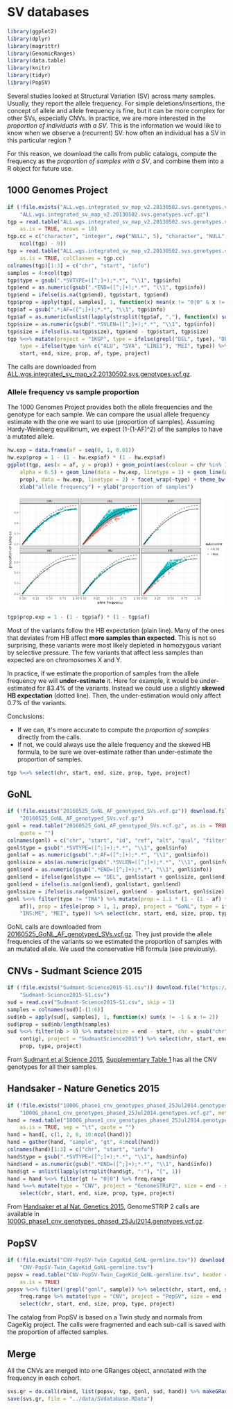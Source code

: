 SV databases
============

``` r
library(ggplot2)
library(dplyr)
library(magrittr)
library(GenomicRanges)
library(data.table)
library(knitr)
library(tidyr)
library(PopSV)
```

Several studies looked at Structural Variation (SV) across many samples. Usually, they report the allele frequency. For simple deletions/insertions, the concept of allele and allele frequency is fine, but it can be more complex for other SVs, especially CNVs. In practice, we are more interested in the *proportion of individuals with a SV*. This is the information we would like to know when we observe a (recurrent) SV: how often an individual has a SV in this particular region ?

For this reason, we download the calls from public catalogs, compute the frequency as the *proportion of samples with a SV*, and combine them into a R object for future use.

1000 Genomes Project
--------------------

``` r
if (!file.exists("ALL.wgs.integrated_sv_map_v2.20130502.svs.genotypes.vcf.gz")) download.file("ftp://ftp.1000genomes.ebi.ac.uk/vol1/ftp/phase3/integrated_sv_map/ALL.wgs.integrated_sv_map_v2.20130502.svs.genotypes.vcf.gz", 
    "ALL.wgs.integrated_sv_map_v2.20130502.svs.genotypes.vcf.gz")
tgp = read.table("ALL.wgs.integrated_sv_map_v2.20130502.svs.genotypes.vcf.gz", 
    as.is = TRUE, nrows = 10)
tgp.cc = c("character", "integer", rep("NULL", 5), "character", "NULL", rep("character", 
    ncol(tgp) - 9))
tgp = read.table("ALL.wgs.integrated_sv_map_v2.20130502.svs.genotypes.vcf.gz", 
    as.is = TRUE, colClasses = tgp.cc)
colnames(tgp)[1:3] = c("chr", "start", "info")
samples = 4:ncol(tgp)
tgp$type = gsub(".*SVTYPE=([^;]+);*.*", "\\1", tgp$info)
tgp$end = as.numeric(gsub(".*END=([^;]+);*.*", "\\1", tgp$info))
tgp$end = ifelse(is.na(tgp$end), tgp$start, tgp$end)
tgp$prop = apply(tgp[, samples], 1, function(x) mean(x != "0|0" & x != "0"))
tgp$af = gsub(".*;AF=([^;]+);*.*", "\\1", tgp$info)
tgp$af = as.numeric(unlist(lapply(strsplit(tgp$af, ","), function(x) sum(as.numeric(x)))))
tgp$size = as.numeric(gsub(".*SVLEN=([^;]+);*.*", "\\1", tgp$info))
tgp$size = ifelse(is.na(tgp$size), tgp$end - tgp$start, tgp$size)
tgp %<>% mutate(project = "1KGP", type = ifelse(grepl("DEL", type), "DEL", type), 
    type = ifelse(type %in% c("ALU", "SVA", "LINE1"), "MEI", type)) %>% select(chr, 
    start, end, size, prop, af, type, project)
```

The calls are downloaded from [ALL.wgs.integrated\_sv\_map\_v2.20130502.svs.genotypes.vcf.gz](ftp://ftp.1000genomes.ebi.ac.uk/vol1/ftp/phase3/integrated_sv_map/ALL.wgs.integrated_sv_map_v2.20130502.svs.genotypes.vcf.gz).

### Allele frequency vs sample proportion

The 1000 Genomes Project provides both the allele frequencies and the genotype for each sample. We can compare the usual allele frequency estimate with the one we want to use (proportion of samples). Assuming Hardy-Weinberg equilibrium, we expect (1-(1-AF)^2) of the samples to have a mutated allele.

``` r
hw.exp = data.frame(af = seq(0, 1, 0.01))
hw.exp$prop = 1 - (1 - hw.exp$af) * (1 - hw.exp$af)
ggplot(tgp, aes(x = af, y = prop)) + geom_point(aes(colour = chr %in% 1:22), 
    alpha = 0.5) + geom_line(data = hw.exp, linetype = 1) + geom_line(aes(y = 1.1 * 
    prop), data = hw.exp, linetype = 2) + facet_wrap(~type) + theme_bw() + scale_colour_hue(name = "autosome") + 
    xlab("allele frequency") + ylab("proportion of samples")
```

![](annotation-SVdatabases_files/figure-markdown_github/unnamed-chunk-4-1.png)

``` r
tgp$prop.exp = 1 - (1 - tgp$af) * (1 - tgp$af)
```

Most of the variants follow the HB expectation (plain line). Many of the ones that deviates from HB affect **more samples than expected**. This is not so surprising, these variants were most likely depleted in homozygous variant by selective pressure. The few variants that affect less samples than expected are on chromosomes X and Y.

In practice, if we estimate the proportion of samples from the allele frequency we will **under-estimate** it. Here for example, it would be under-estimated for 83.4% of the variants. Instead we could use a slightly **skewed HB expectation** (dotted line). Then, the under-estimation would only affect 0.7% of the variants.

Conclusions:

-   If we can, it's more accurate to compute the *proportion of samples* directly from the calls.
-   If not, we could always use the allele frequency and the skewed HB formula, to be sure we over-estimate rather than under-estimate the proportion of samples.

``` r
tgp %<>% select(chr, start, end, size, prop, type, project)
```

GoNL
----

``` r
if (!file.exists("20160525_GoNL_AF_genotyped_SVs.vcf.gz")) download.file("https://molgenis26.target.rug.nl/downloads/gonl_public/variants/release6/20160525_GoNL_AF_genotyped_SVs.vcf.gz", 
    "20160525_GoNL_AF_genotyped_SVs.vcf.gz")
gonl = read.table("20160525_GoNL_AF_genotyped_SVs.vcf.gz", as.is = TRUE, sep = "\t", 
    quote = "")
colnames(gonl) = c("chr", "start", "id", "ref", "alt", "qual", "filter", "info")
gonl$type = gsub(".*SVTYPE=([^;]+);*.*", "\\1", gonl$info)
gonl$af = as.numeric(gsub(".*;AF=([^;]+);*.*", "\\1", gonl$info))
gonl$size = abs(as.numeric(gsub(".*SVLEN=([^;]+);*.*", "\\1", gonl$info)))
gonl$end = as.numeric(gsub(".*END=([^;]+);*.*", "\\1", gonl$info))
gonl$end = ifelse(gonl$type == "DEL", gonl$start + gonl$size, gonl$end)
gonl$end = ifelse(is.na(gonl$end), gonl$start, gonl$end)
gonl$size = ifelse(is.na(gonl$size), gonl$end - gonl$start, gonl$size)
gonl %<>% filter(type != "TRA") %>% mutate(prop = 1.1 * (1 - (1 - af) * (1 - 
    af)), prop = ifesle(prop > 1, 1, prop), project = "GoNL", type = ifelse(type == 
    "INS:ME", "MEI", type)) %>% select(chr, start, end, size, prop, type, project)
```

GoNL calls are downloaded from [20160525\_GoNL\_AF\_genotyped\_SVs.vcf.gz](https://molgenis26.target.rug.nl/downloads/gonl_public/variants/release6/20160525_GoNL_AF_genotyped_SVs.vcf.gz). They just provide the allele frequencies of the variants so we estimated the proportion of samples with an mutated allele. We used the conservative HB formula (see previously).

CNVs - Sudmant Science 2015
---------------------------

``` r
if (!file.exists("Sudmant-Science2015-S1.csv")) download.file("https://dl.dropboxusercontent.com/s/537ghamwr54tdxe/Sudmant-Science2015-S1.csv", 
    "Sudmant-Science2015-S1.csv")
sud = read.csv("Sudmant-Science2015-S1.csv", skip = 1)
samples = colnames(sud)[-(1:6)]
sud$nb = apply(sud[, samples], 1, function(x) sum(x != -1 & x != 2))
sud$prop = sud$nb/length(samples)
sud %<>% filter(nb > 0) %>% mutate(size = end - start, chr = gsub("chr", "", 
    contig), project = "SudmantScience2015") %>% select(chr, start, end, size, 
    prop, type, project)
```

From [Sudmant et al Science 2015](http://science.sciencemag.org/content/349/6253/aab3761), [Supplementary Table 1](http://science.sciencemag.org/highwire/filestream/633982/field_highwire_adjunct_files/1/aab3761_TableS1.xlsx) has all the CNV genotypes for all their samples.

Handsaker - Nature Genetics 2015
--------------------------------

``` r
if (!file.exists("1000G_phase1_cnv_genotypes_phased_25Jul2014.genotypes.vcf.gz")) download.file("http://www.broadinstitute.org/~handsake/mcnv_data/bulk/1000G_phase1_cnv_genotypes_phased_25Jul2014.genotypes.vcf.gz", 
    "1000G_phase1_cnv_genotypes_phased_25Jul2014.genotypes.vcf.gz", method = "wget")
hand = read.table("1000G_phase1_cnv_genotypes_phased_25Jul2014.genotypes.vcf.gz", 
    as.is = TRUE, sep = "\t", quote = "")
hand = hand[, c(1, 2, 8, 10:ncol(hand))]
hand = gather(hand, "sample", "gt", 4:ncol(hand))
colnames(hand)[1:3] = c("chr", "start", "info")
hand$type = gsub(".*SVTYPE=([^;]+);*.*", "\\1", hand$info)
hand$end = as.numeric(gsub(".*END=([^;]+);*.*", "\\1", hand$info))
hand$gt = unlist(lapply(strsplit(hand$gt, ":"), "[", 1))
hand = hand %<>% filter(gt != "0|0") %>% freq.range
hand %<>% mutate(type = "CNV", project = "GenomeSTRiP2", size = end - start) %>% 
    select(chr, start, end, size, prop, type, project)
```

From [Handsaker et al Nat. Genetics 2015](http://www.nature.com/ng/journal/v47/n3/full/ng.3200.html), GenomeSTRiP 2 calls are available in [1000G\_phase1\_cnv\_genotypes\_phased\_25Jul2014.genotypes.vcf.gz](http://www.broadinstitute.org/~handsake/mcnv_data/bulk/1000G_phase1_cnv_genotypes_phased_25Jul2014.genotypes.vcf.gz).

PopSV
-----

``` r
if (!file.exists("CNV-PopSV-Twin_CageKid_GoNL-germline.tsv")) download.file("https://ndownloader.figshare.com/files/3638574?private_link=ba79730bb87a1322480d", 
    "CNV-PopSV-Twin_CageKid_GoNL-germline.tsv")
popsv = read.table("CNV-PopSV-Twin_CageKid_GoNL-germline.tsv", header = TRUE, 
    as.is = TRUE)
popsv %<>% filter(!grepl("gonl", sample)) %>% select(chr, start, end, sample) %>% 
    freq.range %>% mutate(type = "CNV", project = "PopSV", size = end - start) %>% 
    select(chr, start, end, size, prop, type, project)
```

The catalog from PopSV is based on a Twin study and normals from CageKig project. The calls were fragmented and each sub-call is saved with the proportion of affected samples.

Merge
-----

All the CNVs are merged into one GRanges object, annotated with the frequency in each cohort.

``` r
svs.gr = do.call(rbind, list(popsv, tgp, gonl, sud, hand)) %>% makeGRangesFromDataFrame(keep.extra.columns = TRUE)
save(svs.gr, file = "../data/SVdatabase.RData")
```
